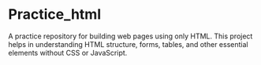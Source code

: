 # Practice_html
A practice repository for building web pages using only HTML. This project helps in understanding HTML structure, forms, tables, and other essential elements without CSS or JavaScript. 
